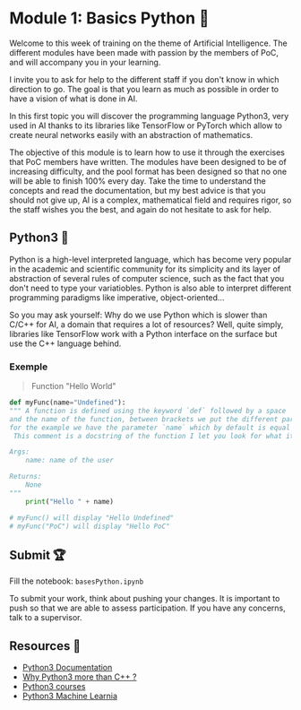 # Module 1: Basics Python :pencil:

Welcome to this week of training on the theme of Artificial Intelligence. The different modules have been made with passion by the members of PoC, and will accompany you in your learning.

I invite you to ask for help to the different staff if you don't know in which direction to go. The goal is that you learn as much as possible in order to have a vision of what is done in AI.

In this first topic you will discover the programming language Python3, very used in AI thanks to its libraries like TensorFlow or PyTorch which allow to create neural networks easily with an abstraction of mathematics.

The objective of this module is to learn how to use it through the exercises that PoC members have written. The modules have been designed to be of increasing difficulty, and the pool format has been designed so that no one will be able to finish 100% every day. Take the time to understand the concepts and read the documentation, but my best advice is that you should not give up, AI is a complex, mathematical field and requires rigor, so the staff wishes you the best, and again do not hesitate to ask for help.

## Python3 :snake:

Python is a high-level interpreted language, which has become very popular in the academic and scientific community for its simplicity and its layer of abstraction of several rules of computer science, such as the fact that you don't need to type your variatiobles. Python is also able to interpret different programming paradigms like imperative, object-oriented...

So you may ask yourself: Why do we use Python which is slower than C/C++ for AI, a domain that requires a lot of resources?
Well, quite simply, libraries like TensorFlow work with a Python interface on the surface but use the C++ language behind.

### Exemple

> Function "Hello World"

```py
def myFunc(name="Undefined"):
""" A function is defined using the keyword `def` followed by a space
and the name of the function, between brackets we put the different parameters
for the example we have the parameter `name` which by default is equal to Undefined.
 This comment is a docstring of the function I let you look for what it corresponds.

Args:
    name: name of the user

Returns:
    None
"""
    print("Hello " + name)

# myFunc() will display "Hello Undefined"
# myFunc("PoC") will display "Hello PoC"

```

## Submit :trophy:

Fill the notebook: ``basesPython.ipynb``

To submit your work, think about pushing your changes. It is important to push so that we are able to assess participation.
If you have any concerns, talk to a supervisor.

## Resources :book:

 - [Python3 Documentation](https://docs.python.org/3/)
 - [Why Python3 more than C++ ?](https://fr.quora.com/Pourquoi-Python-est-tr%C3%A8s-utilis%C3%A9-en-IA-Big-Data-alors-quil-nest-pas-le-plus-performant-en-rapidit%C3%A9-de-calcul)
 - [Python3 courses](https://courspython.com/introduction-python.html)
 - [Python3 Machine Learnia](https://www.youtube.com/watch?v=82KLS2C_gNQ)
